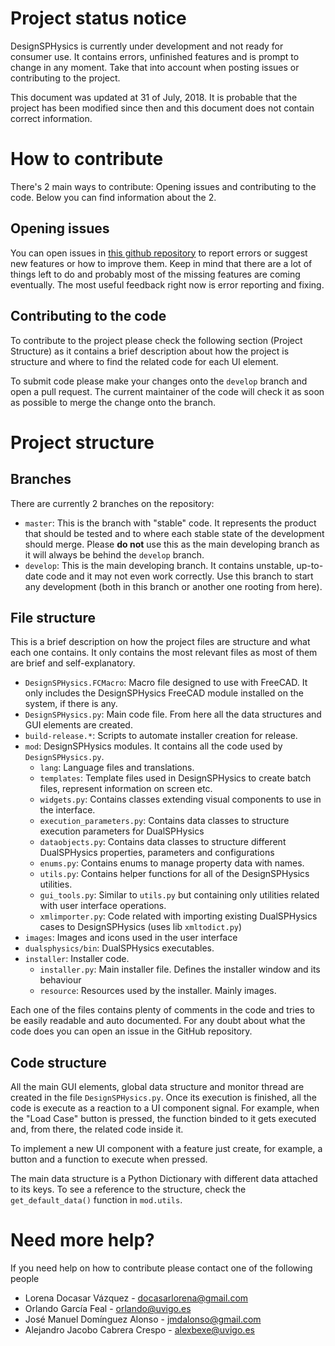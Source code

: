 # Project status notice
DesignSPHysics is currently under development and not ready for consumer use. It contains errors, unfinished features and is prompt to change in any moment. Take that into account when posting issues or contributing to the project.

This document was updated at 31 of July, 2018. It is probable that the project has been modified since then and this document does not contain correct information.

# How to contribute
There's 2 main ways to contribute: Opening issues and contributing to the code. Below you can find information about the 2.

## Opening issues
You can open issues in [this github repository](https://github.com/DualSPHysics/DesignSPHysics) to report errors or suggest new features or how to improve them. Keep in mind that there are a lot of things left to do and probably most of the missing features are coming eventually. The most useful feedback right now is error reporting and fixing.

## Contributing to the code
To contribute to the project please check the following section (Project Structure) as it contains a brief description about how the project is structure and where to find the related code for each UI element.

To submit code please make your changes onto the `develop` branch and open a pull request. The current maintainer of the code will check it as soon as possible to merge the change onto the branch.

# Project structure
## Branches
There are currently 2 branches on the repository:
- `master`: This is the branch with "stable" code. It represents the product that should be tested and to where each stable state of the development should merge. Please **do not** use this as the main developing branch as it will always be behind the `develop` branch.
- `develop`: This is the main developing branch. It contains unstable, up-to-date code and it may not even work correctly. Use this branch to start any development (both in this branch or another one rooting from here).

## File structure
This is a brief description on how the project files are structure and what each one contains. It only contains the most relevant files as most of them are brief and self-explanatory.
- `DesignSPHysics.FCMacro`: Macro file designed to use with FreeCAD. It only includes the DesignSPHysics FreeCAD module installed on the system, if there is any.
- `DesignSPHysics.py`: Main code file. From here all the data structures and GUI elements are created. 
- `build-release.*`: Scripts to automate installer creation for release.
- `mod`: DesignSPHysics modules. It contains all the code used by `DesignSPHysics.py`.
    - `lang`: Language files and translations.
    - `templates`: Template files used in DesignSPHysics to create batch files, represent information on screen etc.
    - `widgets.py`: Contains classes extending visual components to use in the interface.
    - `execution_parameters.py`: Contains data classes to structure execution parameters for DualSPHysics
    - `dataobjects.py`: Contains data classes to structure different DualSPHysics properties, parameters and configurations
    - `enums.py`: Contains enums to manage property data with names.
    - `utils.py`: Contains helper functions for all of the DesignSPHysics utilities.
    - `gui_tools.py`: Similar to `utils.py` but containing only utilities related with user interface operations.
    - `xmlimporter.py`: Code related with importing existing DualSPHysics cases to DesignSPHysics (uses lib `xmltodict.py`)
- `images`: Images and icons used in the user interface
- `dualsphysics/bin`: DualSPHysics executables.
- `installer`: Installer code.
    - `installer.py`: Main installer file. Defines the installer window and its behaviour
    - `resource`: Resources used by the installer. Mainly images.
    
Each one of the files contains plenty of comments in the code and tries to be easily readable and auto documented. For any doubt about what the code does you can open an issue in the GitHub repository.
    
## Code structure
All the main GUI elements, global data structure and monitor thread are created in the file `DesignSPHysics.py`. Once its execution is finished, all the code is execute as a reaction to a UI component signal.
For example, when the "Load Case" button is pressed, the function binded to it gets executed and, from there, the related code inside it.

To implement a new UI component with a feature just create, for example, a button and a function to execute when pressed.

The main data structure is a Python Dictionary with different data attached to its keys. To see a reference to the structure, check the `get_default_data()` function in `mod.utils`.

# Need more help?
If you need help on how to contribute please contact one of the following people
- Lorena Docasar Vázquez - docasarlorena@gmail.com
- Orlando García Feal - orlando@uvigo.es
- José Manuel Domínguez Alonso - jmdalonso@gmail.com
- Alejandro Jacobo Cabrera Crespo - alexbexe@uvigo.es
